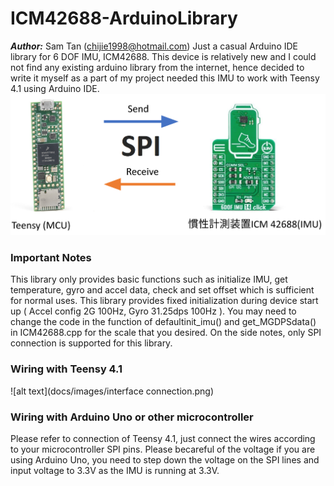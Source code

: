 # ICM42688-ArduinoLibrary
***Author:*** Sam Tan (chijie1998@hotmail.com)
Just a casual Arduino IDE library for 6 DOF IMU, ICM42688.
This device is relatively new and I could not find any existing arduino library from the internet, hence decided to write it myself as a part of my project needed this IMU to work with Teensy 4.1 using Arduino IDE.
![alt text](docs/images/spi.png)

### Important Notes
This library only provides basic functions such as initialize IMU, get temperature, gyro and accel data, check and set offset which is sufficient for normal uses. 
This library provides fixed initialization during device start up ( Accel config 2G 100Hz, Gyro 31.25dps 100Hz ). You may need to change the code in the function of defaultinit_imu() and get_MGDPSdata() in ICM42688.cpp for the scale that you desired. On the side notes, only SPI connection is supported for this library.

### Wiring with Teensy 4.1 
![alt text](docs/images/interface connection.png)
          
### Wiring with Arduino Uno or other microcontroller
Please refer to connection of Teensy 4.1, just connect the wires according to your microcontroller SPI pins. Please becareful of the voltage if you are using Arduino Uno, you need to step down the voltage on the SPI lines and input voltage to 3.3V as the IMU is running at 3.3V. 
